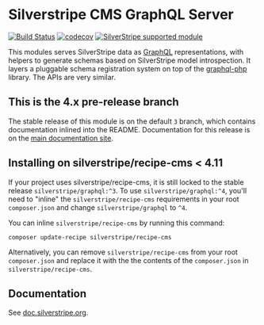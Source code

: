 # Silverstripe CMS GraphQL Server 

[![Build Status](https://travis-ci.org/silverstripe/silverstripe-graphql.svg?branch=master)](https://travis-ci.org/silverstripe/silverstripe-graphql)
[![codecov](https://codecov.io/gh/silverstripe/silverstripe-graphql/branch/master/graph/badge.svg)](https://codecov.io/gh/silverstripe/silverstripe-graphql)
[![SilverStripe supported module](https://img.shields.io/badge/silverstripe-supported-0071C4.svg)](https://www.silverstripe.org/software/addons/silverstripe-commercially-supported-module-list/)

This modules serves SilverStripe data as
[GraphQL](http://facebook.github.io/react/blog/2015/05/01/graphql-introduction.html)
representations, with helpers to generate schemas based on SilverStripe model
introspection. It layers a pluggable schema registration system on top of the
[graphql-php](https://github.com/webonyx/graphql-php) library. The APIs are
very similar.


## This is the 4.x pre-release branch

The stable release of this module is on the default `3` branch, which contains documentation inlined into the README. Documentation for this release is on the [main documentation site](https://doc.silverstripe.org/en/4/developer_guides/graphql/).


## Installing on silverstripe/recipe-cms < 4.11

If your project uses silverstripe/recipe-cms, it is still locked to the stable release `silverstripe/graphql:^3`. To use `silverstripe/graphql:^4`, you'll need to "inline" the `silverstripe/recipe-cms` requirements in your root `composer.json` and change `silverstripe/graphql` to `^4`.

You can inline `silverstripe/recipe-cms` by running this command:

```
composer update-recipe silverstripe/recipe-cms
```

Alternatively, you can remove `silverstripe/recipe-cms` from your root `composer.json` and replace it with the the contents of the `composer.json` in `silverstripe/recipe-cms`.


## Documentation

See [doc.silverstripe.org](https://doc.silverstripe.org/en/4/developer_guides/graphql/).
